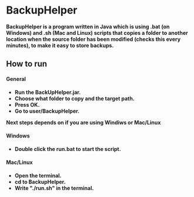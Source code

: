 # BackupHelper

**BackupHelper is a program written in Java which is using .bat (on Windows) and .sh (Mac and Linux) scripts that copies a folder to another location when the source folder has been modified (checks this every minutes), to make it easy to store backups.**

## How to run

#### General
* **Run the BackUpHelper.jar.**
* **Choose what folder to copy and the target path.**
* **Press OK.**
* **Go to user/BackupHelper.**

**Next steps depends on if you are using Windiws or Mac/Linux**

#### Windows
* **Double click the run.bat to start the script.**

#### Mac/Linux
* **Open the terminal.**
* **cd to BackupHelper.**
* **Write "./run.sh" in the terminal.**
